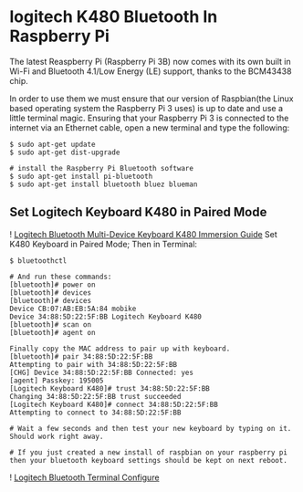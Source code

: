 logitech K480 Bluetooth In Raspberry Pi
=======================================

The latest Reaspberry Pi (Raspberry Pi 3B) now comes with its own built in Wi-Fi and Bluetooth 4.1/Low Energy (LE) support, thanks to the BCM43438 chip.

In order to use them we must ensure that our version of Raspbian(the Linux based operating system the Raspberry Pi 3 uses) is up to date and use a little terminal magic. Ensuring that your Raspberry Pi 3 is connected to the internet via an Ethernet cable, open a new terminal and type the following:

```
$ sudo apt-get update 
$ sudo apt-get dist-upgrade 

# install the Raspberry Pi Bluetooth software 
$ sudo apt-get install pi-bluetooth 
$ sudo apt-get install bluetooth bluez blueman  
```

Set Logitech Keyboard K480 in Paired Mode
------------------------------------------

! [Logitech Bluetooth Multi-Device Keyboard K480 Immersion Guide](/imgs/raspberrypi/Logitech-K480.png?raw=True)
Set K480 Keyboard in Paired Mode; Then in Terminal:
```
$ bluetoothctl 

# And run these commands: 
[bluetooth]# power on 
[bluetooth]# devices
[bluetooth]# devices
Device CB:07:AB:EB:5A:84 mobike
Device 34:88:5D:22:5F:BB Logitech Keyboard K480
[bluetooth]# scan on 
[bluetooth]# agent on 

Finally copy the MAC address to pair up with keyboard. 
[bluetooth]# pair 34:88:5D:22:5F:BB
Attempting to pair with 34:88:5D:22:5F:BB
[CHG] Device 34:88:5D:22:5F:BB Connected: yes
[agent] Passkey: 195005
[Logitech Keyboard K480]# trust 34:88:5D:22:5F:BB
Changing 34:88:5D:22:5F:BB trust succeeded
[Logitech Keyboard K480]# connect 34:88:5D:22:5F:BB
Attempting to connect to 34:88:5D:22:5F:BB

# Wait a few seconds and then test your new keyboard by typing on it. Should work right away. 

# If you just created a new install of raspbian on your raspberry pi then your bluetooth keyboard settings should be kept on next reboot.
```
! [Logitech Bluetooth Terminal Configure](/imgs/raspberrypi/Logitech-K480-terminal.png?raw=true)
